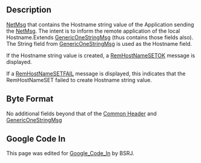 ## Description

[NetMsg](IBME_GeometryService#NetMsg_Class.md) that contains the
Hostname string value of the Application sending the
[NetMsg](IBME_GeometryService#NetMsg_Class.md). The intent is to
inform the remote application of the local Hostname.Extends
[GenericOneStringMsg](GenericOneStringMsg.md) (thus contains
those fields also). The String field from
[GenericOneStringMsg](GenericOneStringMsg.md) is used as the
Hostname field.

If the Hostname string value is created, a
[RemHostNameSETOK](RemHostNameSETOK.md) message is displayed.
<BSRJ>

If a [RemHostNameSETFAIL](RemHostNameSETFAIL.md) message is
displayed, this indicates that the RemHostNameSET failed to create
Hostname string value. <BSRJ>

## Byte Format

No additional fields beyond that of the [Common
Header](NetMsgTypes.md) and
[GenericOneStringMsg](GenericOneStringMsg.md)

## Google Code In

This page was edited for [Google_Code_In](Google_Code_In.md)
by BSRJ.
